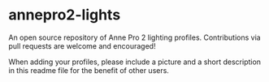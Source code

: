 # annepro2-lights
An open source repository of Anne Pro 2 lighting profiles. Contributions via pull requests are welcome and encouraged!

When adding your profiles, please include a picture and a short description in this readme file for the benefit of other users. 
